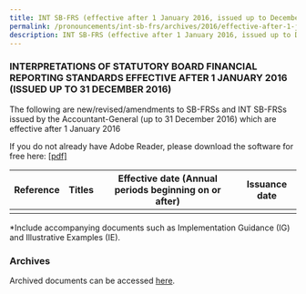 ```yaml
---
title: INT SB-FRS (effective after 1 January 2016, issued up to December 2016)
permalink: /pronouncements/int-sb-frs/archives/2016/effective-after-1-january-2016-issued-up-to-december-2016/
description: INT SB-FRS (effective after 1 January 2016, issued up to December 2016)
---
```

### INTERPRETATIONS OF STATUTORY BOARD FINANCIAL REPORTING STANDARDS EFFECTIVE AFTER 1 JANUARY 2016 (ISSUED UP TO 31 DECEMBER 2016)

  

The following are new/revised/amendments to SB-FRSs and INT SB-FRSs issued by the Accountant-General (up to 31 December 2016) which are effective after 1 January 2016

If you do not already have Adobe Reader, please download the software for free here: [\[pdf\]](http://www.adobe.com/products/acrobat/readstep2.html)

  
  
  
  

| Reference | Titles | Effective date (Annual periods beginning on or after) | Issuance date |
| --- | --- | --- | --- |
| | | | |

  
\*Include accompanying documents such as Implementation Guidance (IG) and Illustrative Examples (IE).  

  

### Archives 

  

Archived documents can be accessed [here](/pronouncements/interpretations-of-sb-frs/archives/).